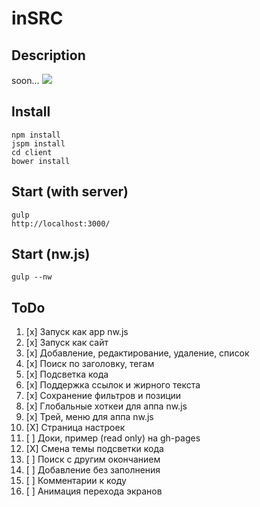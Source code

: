 # inSRC

## Description
soon...
![](http://anorudes.github.io/inSRC/img.png)

## Install
```
npm install
jspm install
cd client
bower install
```

## Start (with server)
```
gulp
http://localhost:3000/
```

## Start (nw.js)
```
gulp --nw
```

## ToDo
1. [x] Запуск как app nw.js
2. [x] Запуск как сайт
3. [x] Добавление, редактирование, удаление, список
4. [x] Поиск по заголовку, тегам
5. [x] Подсветка кода
6. [x] Поддержка ссылок и жирного текста
7. [x] Сохранение фильтров и позиции
8. [x] Глобальные хоткеи для аппа nw.js
9. [x] Трей, меню для аппа nw.js
10. [X] Страница настроек
11. [ ] Доки, пример (read only) на gh-pages
12. [X] Смена темы подсветки кода
13. [ ] Поиск с другим окончанием
14. [ ] Добавление без заполнения
15. [ ] Комментарии к коду
16. [ ] Анимация перехода экранов

